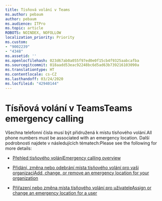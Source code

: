 ```yaml
---
title: Tísňová volání v Teams
ms.author: pebaum
author: pebaum
ms.audience: ITPro
ms.topic: article
ROBOTS: NOINDEX, NOFOLLOW
localization_priority: Priority
ms.custom:
- "9002239"
- "4348"
ms.assetid: ''
ms.openlocfilehash: 023d67ab0a055f97ed0e0f15cb4f9325aabcafba
ms.sourcegitcommit: 018aadd53eac92248bc6d5ad63b739216103090a
ms.translationtype: HT
ms.contentlocale: cs-CZ
ms.lasthandoff: 03/24/2020
ms.locfileid: "42940144"
---
```

# <a name="teams-emergency-calling"></a><span data-ttu-id="2cf80-102">Tísňová volání v Teams</span><span class="sxs-lookup"><span data-stu-id="2cf80-102">Teams emergency calling</span></span>

<span data-ttu-id="2cf80-103">Všechna telefonní čísla musí být přidružená k místu tísňového volání.</span><span class="sxs-lookup"><span data-stu-id="2cf80-103">All phone numbers must be associated with an emergency location.</span></span> <span data-ttu-id="2cf80-104">Další podrobnosti najdete v následujících tématech:</span><span class="sxs-lookup"><span data-stu-id="2cf80-104">Please see the following for more details:</span></span>

- [<span data-ttu-id="2cf80-105">Přehled tísňového volání</span><span class="sxs-lookup"><span data-stu-id="2cf80-105">Emergency calling overview</span></span>](https://docs.microsoft.com/MicrosoftTeams/what-are-emergency-locations-addresses-and-call-routing)

- [<span data-ttu-id="2cf80-106">Přidání, změna nebo odebrání místa tísňového volání pro vaši organizaci</span><span class="sxs-lookup"><span data-stu-id="2cf80-106">Add, change, or remove an emergency location for your organization</span></span>](https://docs.microsoft.com/MicrosoftTeams/add-change-remove-emergency-location-organization)

- [<span data-ttu-id="2cf80-107">Přiřazení nebo změna místa tísňového volání pro uživatele</span><span class="sxs-lookup"><span data-stu-id="2cf80-107">Assign or change an emergency location for a user</span></span>](https://docs.microsoft.com/MicrosoftTeams/assign-change-emergency-location-user)
